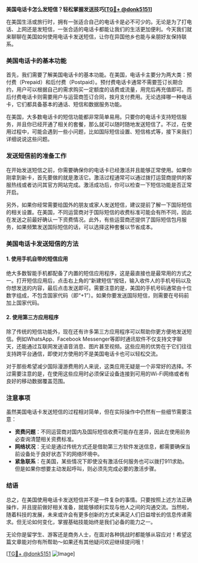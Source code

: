 **美国电话卡怎么发短信？轻松掌握发送技巧[[TG💪+ @donk5151](https://t.me/s/donk5151)]**

在美国生活或旅行时，拥有一张适合自己的电话卡是必不可少的。无论是为了打电话、上网还是发短信，一张合适的电话卡都能让我们的生活更加便利。今天我们就来聊聊在美国如何使用电话卡发送短信，让你在异国他乡也能与亲朋好友保持联系。

### 美国电话卡的基本功能

首先，我们需要了解美国电话卡的基本功能。在美国，电话卡主要分为两大类：预付费（Prepaid）和后付费（Postpaid）。预付费电话卡通常不需要签订长期合约，用户可以根据自己的需求购买一定额度的话费或流量，用完后再充值即可。而后付费电话卡则需要用户与运营商签订合同，按月支付费用。无论选择哪一种电话卡，它们都具备基本的通话、短信和数据服务功能。

在美国，大多数电话卡的短信功能都非常简单易用。只要你的电话卡支持短信服务，并且你已经开通了相关的套餐，那么就可以随时随地发送短信了。不过，在使用过程中，可能会遇到一些小问题，比如国际短信设置、短信格式等，接下来我们详细说说这些问题。

### 发送短信前的准备工作

在开始发送短信之前，你需要确保你的电话卡已经激活并且能够正常使用。如果你刚拿到新卡，首先要做的就是激活它。激活过程通常可以通过拨打运营商提供的客服热线或者访问其官方网站完成。激活成功后，你可以检查一下短信功能是否正常开启。

另外，如果你经常需要给国外的朋友或家人发送短信，建议提前了解一下国际短信的相关设置。在美国，不同运营商对于国际短信的收费标准可能会有所不同，因此在发送之前最好确认一下资费情况。此外，有些运营商还提供了国际短信包月服务，如果频繁发送国际短信的话，可以选择这种套餐以节省成本。

### 美国电话卡发送短信的方法

#### 1. 使用手机自带的短信应用

绝大多数智能手机都配备了内置的短信应用程序，这是最直接也是最常用的方式之一。打开短信应用后，点击右上角的“新建短信”按钮，输入收件人的手机号码以及你想发送的内容，最后点击发送即可。需要注意的是，美国的手机号码通常由十位数字组成，不包含国家代码（即“+1”）。如果你要发送国际短信，则需要在号码前加上国家代码。

#### 2. 使用第三方应用程序

除了传统的短信功能外，现在还有许多第三方应用程序可以帮助你更方便地发送短信。例如WhatsApp、Facebook Messenger等即时通讯软件不仅支持文字聊天，还能通过互联网发送语音消息、图片甚至视频。这些应用的优势在于它们往往支持跨平台通信，即使对方使用的不是美国电话卡也可以轻松交流。

对于那些希望减少国际漫游费用的人来说，这类应用无疑是一个非常好的选择。不过需要注意的是，在使用这些应用时必须保证设备连接到可用的Wi-Fi网络或者有良好的移动数据覆盖范围。

### 注意事项

虽然美国电话卡发送短信的过程相对简单，但在实际操作中仍然有一些细节需要注意：

- **资费问题**：不同运营商对国内及国际短信收费可能存在差异，因此在使用前务必查询清楚相关资费标准。
- **网络状况**：无论是通过传统方式还是借助第三方软件发送信息，都需要确保当前设备处于良好状态下的网络环境中。
- **紧急联系**：在美国，某些情况下即使没有激活任何服务也可以拨打911求助。但是如果你想要主动发起呼叫，则必须先完成必要的激活步骤。

### 结语

总之，在美国使用电话卡发送短信并不是一件复杂的事情。只要按照上述方法正确操作，并且提前做好相关准备，就能够顺利实现与他人之间的沟通交流。当然啦，随着科技的发展，未来或许会有更多创新的方式来满足人们日益增长的信息传递需求。但无论如何变化，掌握基础技能始终是我们必备的能力之一。

无论你是留学生、游客还是商务人士，在面对各种挑战时都能够从容应对！希望这篇文章能对你有所帮助～如果还有其他疑问欢迎继续提问哦！

[[TG💪+ @donk5151](https://t.me/s/donk5151) ![Image](https://i.postimg.cc/rwNCRYN7/Snipaste-2025-04-30-17-27-05.png)]